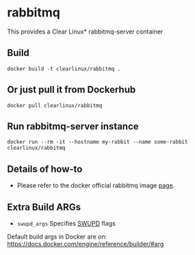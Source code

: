rabbitmq
==========
This provides a Clear Linux* rabbitmq-server container

Build
-----
```
docker build -t clearlinux/rabbitmq .
```

Or just pull it from Dockerhub
---------------------------
```
docker pull clearlinux/rabbitmq
```

Run rabbitmq-server instance
-----------------------
```
docker run --rm -it --hostname my-rabbit --name some-rabbit clearlinux/rabbitmq
```

Details of how-to
---------------------
- Please refer to the docker official rabbitmq image [page](https://hub.docker.com/_/rabbitmq).

Extra Build ARGs
----------------
- ``swupd_args`` Specifies [SWUPD](https://github.com/clearlinux/swupd-client/blob/master/docs/swupd.1.rst#options) flags

Default build args in Docker are on: https://docs.docker.com/engine/reference/builder/#arg
